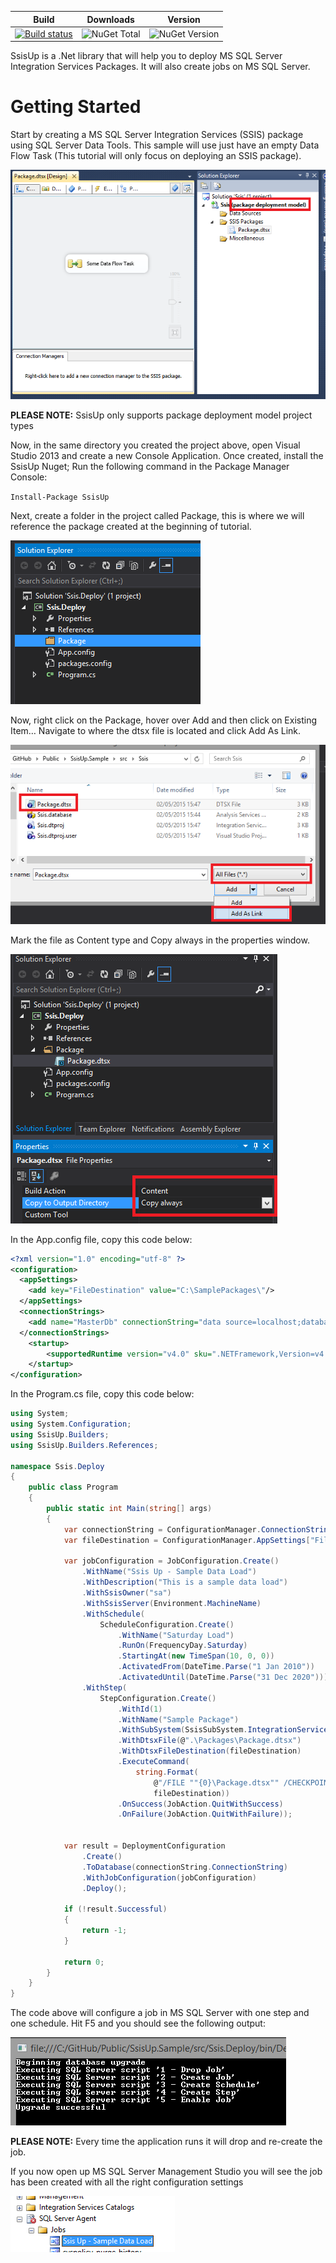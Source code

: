 | Build | Downloads | Version |
|-------|-----------|---------|
| [![Build status](https://ci.appveyor.com/api/projects/status/wpk6usmw3welkac8?svg=true)](https://ci.appveyor.com/project/jsm85/ssisup) | ![NuGet Total](https://img.shields.io/nuget/dt/SsisUp.svg) | ![NuGet Version](https://img.shields.io/nuget/v/SsisUp.svg) |


SsisUp is a .Net library that will help you to deploy MS SQL Server Integration Services Packages. It will also create jobs on MS SQL Server.

# Getting Started

Start by creating a MS SQL Server Integration Services (SSIS) package using SQL Server Data Tools. This sample will use just have an empty Data Flow Task (This tutorial will only focus on deploying an SSIS package).

![SSDT Project](./assets/README_Images/SSDT_Project.png)

**PLEASE NOTE:** SsisUp only supports package deployment model project types

Now, in the same directory you created the project above, open Visual Studio 2013 and create a new Console Application. Once created, install the SsisUp Nuget; Run the following command in the Package Manager Console:

`Install-Package SsisUp`

Next, create a folder in the project called Package, this is where we will reference the package created at the beginning of tutorial.

![VS Project](./assets/README_Images/VS_Project.png)

Now, right click on the Package, hover over Add and then click on Existing Item… Navigate to where the dtsx file is located and click Add As Link.

![VS Add Package](./assets/README_Images/VS_Add_Package.png)

Mark the file as Content type and Copy always in the properties window.

![VS Project Properties](./assets/README_Images/VS_Project_Properties.png)

In the App.config file, copy this code below:

``` xml
<?xml version="1.0" encoding="utf-8" ?>
<configuration>
  <appSettings>
    <add key="FileDestination" value="C:\SamplePackages\"/>
  </appSettings>
  <connectionStrings>
    <add name="MasterDb" connectionString="data source=localhost;database=Master;Integrated Security=true;"/>
  </connectionStrings>
    <startup> 
        <supportedRuntime version="v4.0" sku=".NETFramework,Version=v4.5" />
    </startup>
</configuration>
```

In the Program.cs file, copy this code below:

``` csharp
using System;
using System.Configuration;
using SsisUp.Builders;
using SsisUp.Builders.References;

namespace Ssis.Deploy
{
    public class Program
    {
        public static int Main(string[] args)
        {
            var connectionString = ConfigurationManager.ConnectionStrings["MasterDb"];
            var fileDestination = ConfigurationManager.AppSettings["FileDestination"];

            var jobConfiguration = JobConfiguration.Create()
                .WithName("Ssis Up - Sample Data Load")
                .WithDescription("This is a sample data load")
                .WithSsisOwner("sa")
                .WithSsisServer(Environment.MachineName)
                .WithSchedule(
                    ScheduleConfiguration.Create()
                        .WithName("Saturday Load")
                        .RunOn(FrequencyDay.Saturday)
                        .StartingAt(new TimeSpan(10, 0, 0))
                        .ActivatedFrom(DateTime.Parse("1 Jan 2010"))
                        .ActivatedUntil(DateTime.Parse("31 Dec 2020")))
                .WithStep(
                    StepConfiguration.Create()
                        .WithId(1)
                        .WithName("Sample Package")
                        .WithSubSystem(SsisSubSystem.IntegrationServices)
                        .WithDtsxFile(@".\Packages\Package.dtsx")
                        .WithDtsxFileDestination(fileDestination)
                        .ExecuteCommand(
                            string.Format(
                                @"/FILE ""{0}\Package.dtsx"" /CHECKPOINTING OFF /REPORTING E /X86",
                                fileDestination))
                        .OnSuccess(JobAction.QuitWithSuccess)
                        .OnFailure(JobAction.QuitWithFailure));


            var result = DeploymentConfiguration
                .Create()
                .ToDatabase(connectionString.ConnectionString)
                .WithJobConfiguration(jobConfiguration)
                .Deploy();

            if (!result.Successful)
            {
                return -1;
            }

            return 0;
        }
    }
}

```

The code above will configure a job in MS SQL Server with one step and one schedule. Hit F5 and you should see the following output:

![Output](./assets/README_Images/Output.png)

**PLEASE NOTE:** Every time the application runs it will drop and re-create the job.

If you now open up MS SQL Server Management Studio you will see the job has been created with all the right configuration settings

![SQL Job](./assets/README_Images/SQL_Job.png)

